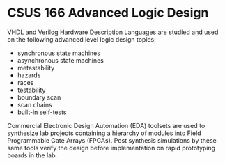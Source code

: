 # CSUS 166 Advanced Logic Design

VHDL and Verilog Hardware Description Languages are studied and used on the following advanced level logic design topics: 
- synchronous state machines
- asynchronous state machines
- metastability
- hazards
- races
- testability
- boundary scan
- scan chains
- built-in self-tests

Commercial Electronic Design Automation (EDA) toolsets are used to synthesize lab projects containing a hierarchy of modules into Field Programmable Gate Arrays (FPGAs).
Post synthesis simulations by these same tools verify the design before implementation on rapid prototyping boards in the lab.
